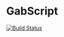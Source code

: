 # GabScript

[![Build Status](https://travis-ci.org/SavioAndres/GabScript-Compiler.svg?branch=master)](https://travis-ci.org/SavioAndres/GabScript-Compiler)